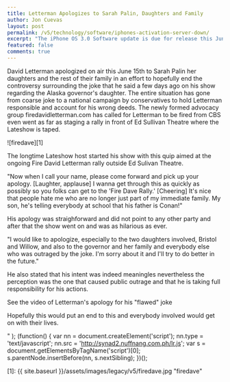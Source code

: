 ```yaml
---
title: Letterman Apologizes to Sarah Palin, Daughters and Family
author: Jon Cuevas
layout: post
permalink: /v5/technology/software/iphones-activation-server-down/
excerpt: "The iPhone OS 3.0 Software update is due for release this June 17, 2009. As of this writing, scores of Apple iPhone enthusiasts are all waiting for the exact time this will be released to the public and are all searching any information they can find over the internet."
featured: false
comments: true
---
```

David Letterman apologized on air this June 15th to Sarah Palin her daughters and the rest of their family in an effort to hopefully end the controversy surrounding the joke that he said a few days ago on his show regarding the Alaska governor's daughter. The entire situation has gone from coarse joke to a national campaign by conservatives to hold Letterman responsible and account for his wrong deeds. The newly formed advocacy group firedavidletterman.com has called for Letterman to be fired from CBS even went as far as staging a rally in front of Ed Sullivan Theatre where the Lateshow is taped.

![firedave][1]

The longtime Lateshow host started his show with this quip aimed at the ongoing Fire David Letterman rally outside Ed Sulivan Theatre.

"Now when I call your name, please come forward and pick up your apology. [Laughter, applause] I wanna get through this as quickly as possibly so you folks can get to the 'Fire Dave Rally.' [Cheering] It's nice that people hate me who are no longer just part of my immediate family. My son, he's telling everybody at school that his father is Conan!"

His apology was straighforward and did not point to any other party and after that the show went on and was as hilarious as ever.

"I would like to apologize, especially to the two daughters involved, Bristol and Willow, and also to the governor and her family and everybody else who was outraged by the joke. I'm sorry about it and I'll try to do better in the future."

He also stated that his intent was indeed meaningles nevertheless the perception was the one that caused public outrage and that he is taking full responsibility for his actions.

See the video of Letterman's apology for his "flawed" joke

Hopefully this would put an end to this and everybody involved would get on with their lives.

" ); (function() { var nn = document.createElement('script'); nn.type = 'text/javascript'; nn.src = 'http://synad2.nuffnang.com.ph/lr.js'; var s = document.getElementsByTagName('script')[0]; s.parentNode.insertBefore(nn, s.nextSibling); })();

[1]: {{ site.baseurl }}/assets/images/legacy/v5/firedave.jpg "firedave"